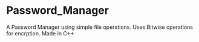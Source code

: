 # Password_Manager
A Password Manager using simple file operations. Uses Bitwise operations for encrption. 
Made in C++

